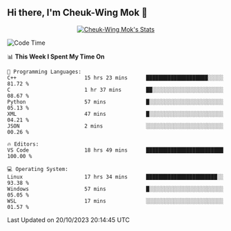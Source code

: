 ## Hi there, I'm Cheuk-Wing Mok 👋

<!--
**mozro0327/mozro0327** is a ✨ _special_ ✨ repository because its `README.md` (this file) appears on your GitHub profile.

Here are some ideas to get you started:

- 🔭 I’m currently working on ...
- 🌱 I’m currently learning ...
- 👯 I’m looking to collaborate on ...
- 🤔 I’m looking for help with ...
- 💬 Ask me about ...
- 📫 How to reach me: ...
- 😄 Pronouns: ...
- ⚡ Fun fact: ...
-->

<p align="center">
  <a href="https://github.com/mozro0327" class="rich-diff-level-one">
    <img src="https://github-readme-stats.vercel.app/api?username=mozro0327&title_color=333&text_color=777" alt="Cheuk-Wing Mok's Stats" >
    <!-- &hide=issues
    <img src="https://github-readme-stats.vercel.app/api?username=mozro0327&hide=issues&title_color=333&text_color=777" alt="Cheuk-Wing Mok's Stats" >
    -->
  </a>
</p>

<!--START_SECTION:waka-->
![Code Time](http://img.shields.io/badge/Code%20Time-2%2C066%20hrs%2034%20mins-blue)

📊 **This Week I Spent My Time On** 

```text
💬 Programming Languages: 
C++                      15 hrs 23 mins      ████████████████████░░░░░   81.72 % 
C                        1 hr 37 mins        ██░░░░░░░░░░░░░░░░░░░░░░░   08.67 % 
Python                   57 mins             █░░░░░░░░░░░░░░░░░░░░░░░░   05.13 % 
XML                      47 mins             █░░░░░░░░░░░░░░░░░░░░░░░░   04.21 % 
JSON                     2 mins              ░░░░░░░░░░░░░░░░░░░░░░░░░   00.26 % 

🔥 Editors: 
VS Code                  18 hrs 49 mins      █████████████████████████   100.00 % 

💻 Operating System: 
Linux                    17 hrs 34 mins      ███████████████████████░░   93.38 % 
Windows                  57 mins             █░░░░░░░░░░░░░░░░░░░░░░░░   05.05 % 
WSL                      17 mins             ░░░░░░░░░░░░░░░░░░░░░░░░░   01.57 % 
```


 Last Updated on 20/10/2023 20:14:45 UTC
<!--END_SECTION:waka-->
